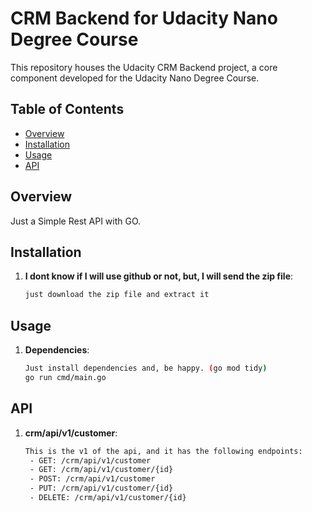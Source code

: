 # CRM Backend for Udacity Nano Degree Course

This repository houses the Udacity CRM Backend project, a core component developed for the Udacity Nano Degree Course.

## Table of Contents

- [Overview](#overview)
- [Installation](#installation)
- [Usage](#usage)
- [API](#api)

## Overview

Just a Simple Rest API with GO.

## Installation

1. **I dont know if I will use github or not, but, I will send the zip file**:
   ```bash
   just download the zip file and extract it
   ```

## Usage

1. **Dependencies**:
   ```bash
   Just install dependencies and, be happy. (go mod tidy)
   go run cmd/main.go
   ```

## API

1. **crm/api/v1/customer**:

   ```bash
   This is the v1 of the api, and it has the following endpoints:
    - GET: /crm/api/v1/customer
    - GET: /crm/api/v1/customer/{id}
    - POST: /crm/api/v1/customer
    - PUT: /crm/api/v1/customer/{id}
    - DELETE: /crm/api/v1/customer/{id}

   ```

